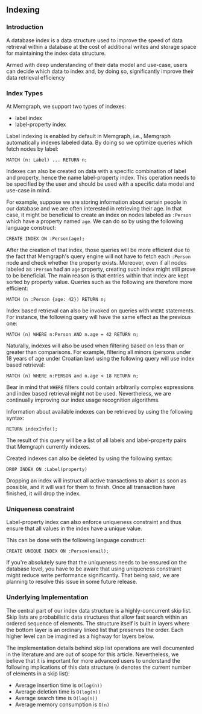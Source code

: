 ## Indexing

### Introduction

A database index is a data structure used to improve the speed of data retrieval
within a database at the cost of additional writes and storage space for
maintaining the index data structure.

Armed with deep understanding of their data model and use-case, users can decide
which data to index and, by doing so, significantly improve their data retrieval
efficiency

### Index Types

At Memgraph, we support two types of indexes:

  * label index
  * label-property index

Label indexing is enabled by default in Memgraph, i.e., Memgraph automatically
indexes labeled data. By doing so we optimize queries which fetch nodes by
label:

```opencypher
MATCH (n: Label) ... RETURN n;
```

Indexes can also be created on data with a specific combination of label and
property, hence the name label-property index. This operation needs to be
specified by the user and should be used with a specific data model and
use-case in mind.

For example, suppose we are storing information about certain people in our
database and we are often interested in retrieving their age. In that case,
it might be beneficial to create an index on nodes labeled as `:Person` which
have a property named `age`. We can do so by using the following language
construct:

```opencypher
CREATE INDEX ON :Person(age);
```

After the creation of that index, those queries will be more efficient due to
the fact that Memgraph's query engine will not have to fetch each `:Person` node
and check whether the property exists. Moreover, even if all nodes labeled as
`:Person` had an `age` property, creating such index might still prove to be
beneficial. The main reason is that entries within that index are kept sorted
by property value. Queries such as the following are therefore more efficient:

```opencypher
MATCH (n :Person {age: 42}) RETURN n;
```

Index based retrieval can also be invoked on queries with `WHERE` statements.
For instance, the following query will have the same effect as the previous
one:

```opencypher
MATCH (n) WHERE n:Person AND n.age = 42 RETURN n;
```

Naturally, indexes will also be used when filtering based on less than or
greater than comparisons. For example, filtering all minors (persons
under 18 years of age under Croatian law) using the following query will use
index based retrieval:

```opencypher
MATCH (n) WHERE n:PERSON and n.age < 18 RETURN n;
```

Bear in mind that `WHERE` filters could contain arbitrarily complex expressions
and index based retrieval might not be used. Nevertheless, we are continually
improving our index usage recognition algorithms.

Information about available indexes can be retrieved by using the following
syntax:

```opencypher
RETURN indexInfo();
```
The result of this query will be a list of all labels and label-property pairs
that Memgraph currently indexes.

Created indexes can also be deleted by using the following syntax:
```opencypher
DROP INDEX ON :Label(property)
```

Dropping an index will instruct all active transactions to abort as soon as
possible, and it will wait for them to finish. Once all transaction have
finished, it will drop the index.

### Uniqueness constraint
Label-property index can also enforce uniqueness constraint and thus ensure that
all values in the index have a unique value.

This can be done with the following language construct:
```opencypher
CREATE UNIQUE INDEX ON :Person(email);
```

If you're absolutely sure that the uniqueness needs to be ensured on the
database level, you have to be aware that using uniqueness constraint might
reduce write performance significantly.  That being said, we are planning to
resolve this issue in some future release.

### Underlying Implementation

The central part of our index data structure is a highly-concurrent skip list.
Skip lists are probabilistic data structures that allow fast search within an
ordered sequence of elements. The structure itself is built in layers where the
bottom layer is an ordinary linked list that preserves the order. Each higher
level can be imagined as a highway for layers below.

The implementation details behind skip list operations are well documented
in the literature and are out of scope for this article. Nevertheless, we
believe that it is important for more advanced users to understand the following
implications of this data structure (`n` denotes the current number of elements
in a skip list):

  * Average insertion time is `O(log(n))`
  * Average deletion time is `O(log(n))`
  * Average search time is `O(log(n))`
  * Average memory consumption is `O(n)`
